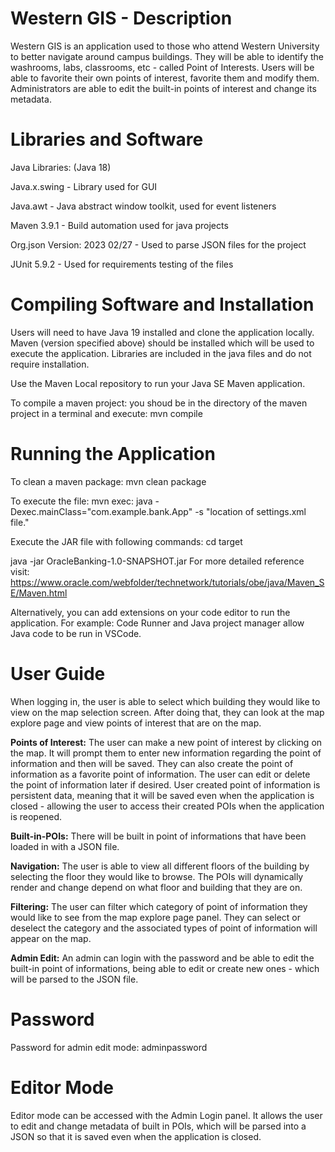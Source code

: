 
# Western GIS - Description

Western GIS is an application used to those who attend Western University to better navigate around campus buildings. They will be able to identify the washrooms, labs, classrooms, etc - called Point of Interests. Users will be able to favorite their own points of interest, favorite them and modify them. Administrators are able to edit the built-in points of interest and change its metadata.

# Libraries and Software
Java Libraries: (Java 18)

Java.x.swing - Library used for GUI

Java.awt - Java abstract window toolkit, used for event listeners

Maven 3.9.1 - Build automation used for java projects

Org.json Version: 2023 02/27 - Used to parse JSON files for the project

JUnit 5.9.2 - Used for requirements testing of the files


# Compiling Software and Installation

Users will need to have Java 19 installed and clone the application locally. Maven (version specified above) should be installed which will be used to execute the application. Libraries are included in the java files and do not require installation.

Use the Maven Local repository to run your Java SE Maven application.

To compile a maven project: you shoud be in the directory of the maven project in a terminal and execute:
mvn compile

# Running the Application

To clean a maven package:
mvn clean package

To execute the file:
mvn exec: java -Dexec.mainClass="com.example.bank.App" -s "location of settings.xml file."

Execute the JAR file with following commands:
cd target

java -jar OracleBanking-1.0-SNAPSHOT.jar
For more detailed reference visit:
https://www.oracle.com/webfolder/technetwork/tutorials/obe/java/Maven_SE/Maven.html

Alternatively, you can add extensions on your code editor to run the application. For example: Code Runner and Java project manager allow Java code to be run in VSCode.


# User Guide

When logging in, the user is able to select which building they would like to view on the map selection screen. After doing that, they can look at the map explore page and view points of interest that are on the map.

**Points of Interest:** The user can make a new point of interest by clicking on the map. It will prompt them to enter new information regarding the point of information and then will be saved. They can also create the point of information as a favorite point of information. The user can edit or delete the point of information later if desired. User created point of information is persistent data, meaning that it will be saved even when the application is closed - allowing the user to access their created POIs when the application is reopened.

**Built-in-POIs:** There will be built in point of informations that have been loaded in with a JSON file. 

**Navigation:** The user is able to view all different floors of the building by selecting the floor they would like to browse. The POIs will dynamically render and change depend on what floor and building that they are on.

**Filtering:** The user can filter which category of point of information they would like to see from the map explore page panel. They can select or deselect the category and the associated types of point of information will appear on the map.

**Admin Edit:** An admin can login with the password and be able to edit the built-in point of informations, being able to edit or create new ones - which will be parsed to the JSON file.


# Password

Password for admin edit mode: adminpassword

# Editor Mode

Editor mode can be accessed with the Admin Login panel. It allows the user to edit and change metadata of built in POIs, which will be parsed into a JSON so that it is saved even when the application is closed.

